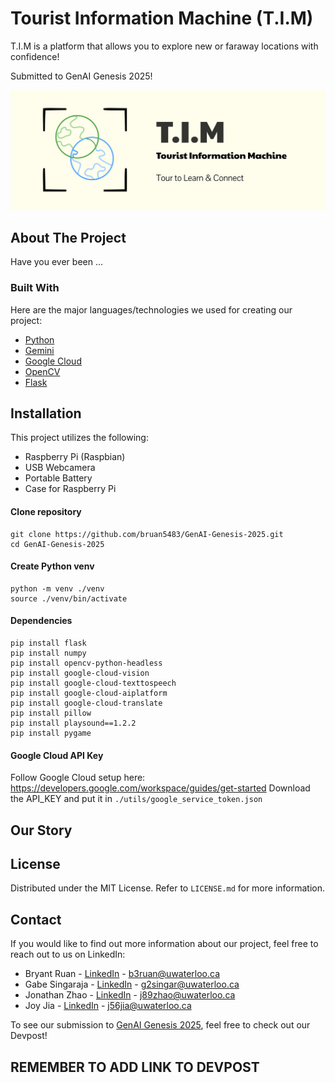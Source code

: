 # Tourist Information Machine (T.I.M)

T.I.M is a platform that allows you to explore new or faraway locations with confidence! 

Submitted to GenAI Genesis 2025!

[![T.I.M](logo.png)](https://github.com/bruan5483/GenAI-Genesis-2025)

## About The Project
Have you ever been ...

### Built With
Here are the major languages/technologies we used for creating our project:
- [Python](https://www.python.org/)
- [Gemini](https://ai.google.dev/)
- [Google Cloud](https://cloud.google.com/)
- [OpenCV](https://opencv.org/)
- [Flask](https://flask.palletsprojects.com/en/stable/)

## Installation
This project utilizes the following:
- Raspberry Pi (Raspbian)
- USB Webcamera
- Portable Battery
- Case for Raspberry Pi 

#### Clone repository
```
git clone https://github.com/bruan5483/GenAI-Genesis-2025.git
cd GenAI-Genesis-2025
```

#### Create Python venv
```
python -m venv ./venv
source ./venv/bin/activate
```

#### Dependencies
```
pip install flask
pip install numpy
pip install opencv-python-headless
pip install google-cloud-vision
pip install google-cloud-texttospeech
pip install google-cloud-aiplatform
pip install google-cloud-translate
pip install pillow
pip install playsound==1.2.2
pip install pygame
```

#### Google Cloud API Key
Follow Google Cloud setup here: https://developers.google.com/workspace/guides/get-started
Download the API_KEY and put it in ```./utils/google_service_token.json```

## Our Story

## License
Distributed under the MIT License. Refer to ```LICENSE.md``` for more information.

## Contact
If you would like to find out more information about our project, feel free to reach out to us on LinkedIn:
- Bryant Ruan - [LinkedIn](https://www.linkedin.com/in/bryant-ruan/) - b3ruan@uwaterloo.ca
- Gabe Singaraja - [LinkedIn](https://www.linkedin.com/in/gabe-singaraja-a74785266/) - g2singar@uwaterloo.ca
- Jonathan Zhao - [LinkedIn](https://www.linkedin.com/in/jonathan-zhao-208616325/) - j89zhao@uwaterloo.ca
- Joy Jia - [LinkedIn](https://www.linkedin.com/in/joyyjiaa/) - j56jia@uwaterloo.ca

To see our submission to [GenAI Genesis 2025](https://genai-genesis-2025.devpost.com/), feel free to check out our Devpost! 

## REMEMBER TO ADD LINK TO DEVPOST